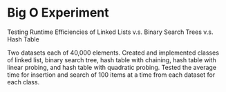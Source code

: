 # Big O Experiment
 Testing Runtime Efficiencies of Linked Lists v.s. Binary Search Trees v.s. Hash Table
 
 Two datasets each of 40,000 elements. Created and implemented classes of linked list, binary search tree, hash table with chaining, hash table with linear probing, and hash table with quadratic probing. Tested the average time for insertion and search of 100 items at a time from each dataset for each class.
